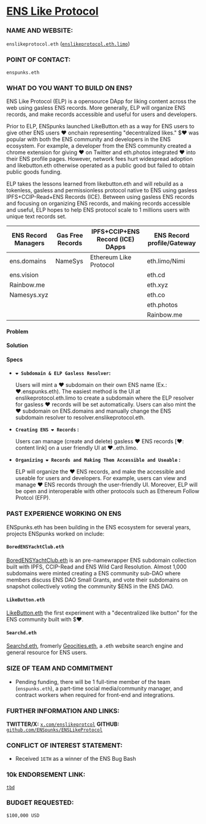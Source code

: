 # [ENS Like Protocol](https://enslikeprotocol.eth.limo)

### NAME AND WEBSITE:

`enslikeprotocol.eth` 
([`enslikeprotocol.eth.limo`](https://enslikeprotocol.eth.limo))

### POINT OF CONTACT:

`enspunks.eth` 

### WHAT DO YOU WANT TO BUILD ON ENS?

ENS Like Protocol (ELP) is a opensource DApp for liking content across the web using gasless ENS records.  More generally, ELP will organize ENS records, and make records accessible and useful for users and developers.

Prior to ELP, ENSpunks launched LikeButton.eth as a way for ENS users to give other ENS users ❤️ onchain representing "decentralized likes." $❤️ was popular with both the ENS community and developers in the ENS ecosystem.  For example, a developer from the ENS community created a chrome extension for giving ❤️ on Twitter and eth.photos integrated ❤️ into their ENS profile pages.  However, network fees hurt widespread adoption and likebutton.eth otherwise operated as a public good but failed to obtain public goods funding. 

ELP takes the lessons learned from likebutton.eth and will rebuild as a tokenless, gasless and permissionless protocol native to ENS using gasless IPFS+CCIP-Read+ENS Records (ICE).  Between using gasless ENS records and focusing on organizing ENS records, and making records accessible and useful, ELP hopes to help ENS protocol scale to 1 millions users with unique text records set. 

| ENS Record Managers      | Gas Free Records | IPFS+CCIP+ENS Record (ICE) DApps      | ENS Record profile/Gateway|
| ----------- | ----------- | ----------- | ----------- |
| ens.domains      | NameSys       | Ethereum Like Protocol      | eth.limo/Nimi      |
| ens.vision   |       |     | eth.cd       |
| Rainbow.me     |        |       | eth.xyz       |
| Namesys.xyz   |         |       | eth.co       |
|      |        |       | eth.photos       |
|   |       |       | Rainbow.me       |

#### Problem



#### Solution 



#### Specs 

- **`❤️ Subdomain & ELP Gasless Resolver`:** 
   
   Users will mint a ❤️ subdomain on their own ENS name (Ex.: ❤️.enspunks.eth).  The easiest method is the UI at enslikeprotocol.eth.limo to create a subdomain where the ELP resolver for gasless ❤️ records will be set automatically.  Users can also mint the ❤️ subdomain on ENS.domains and manually change the ENS subdomain resolver to resolver.enslikeprotocol.eth.  

- **`Creating ENS ❤️ Records` :**  

   Users can manage (create and delete) gasless ❤️ ENS records [❤️: content link]  on a user friendly UI at ❤️.<user>.eth.limo. 

- **`Organizing ❤️ Records and Making Them Accessible and Useable` :**

  ELP will organize the ❤️ ENS records, and make the accessible and useable for users and developers. For example, users can view and manage ❤️ ENS records through the user-friendly UI.  Moreover, ELP will be open and interoperable with other protocols such as Ethereum Follow Protcol (EFP).  

### PAST EXPERIENCE WORKING ON ENS
ENSpunks.eth has been building in the ENS ecosystem for several years, projects ENSpunks worked on include:

#### `BoredENSYachtClub.eth`
[BoredENSYachtClub.eth](https://BoredENSYachtClub.eth.limo) is an pre-namewrapper ENS subdomain collection built with IPFS, CCIP-Read and ENS Wild Card Resolution.  Almost 1,000 subdomains were minted creating a ENS community sub-DAO where members discuss ENS DAO Small Grants, and vote their subdomains on snapshot collectively voting the community $ENS in the ENS DAO. 

#### `LikeButton.eth`
[LikeButton.eth](https://likebutton.eth.limo)  the first experiment with a "decentralized like button" for the ENS community built with $❤️.

#### `Searchd.eth`
[Searchd.eth](https://searchd.eth.limo), fromerly [Geocities.eth](https://geocities.eth.limo), a .eth website search engine and general resource for ENS users.

### SIZE OF TEAM AND COMMITMENT
- Pending funding, there will be 1 full-time member of the team (`enspunks.eth`), a part-time social media/community manager, and contract workers when required for front-end and integrations. 

### FURTHER INFORMATION AND LINKS:

**TWITTER/X:** [`x.com/enslikeprotcol`](https://x.com/enslikeprotocol)
**GITHUB:** [`github.com/ENSpunks/ENSLikeProtocol`](https://github.com/ENSpunks/ENSLikeProtocol)

### CONFLICT OF INTEREST STATEMENT:
- Received `1ETH` as a winner of the ENS Bug Bash
  
### 10k ENDORSEMENT LINK:
[`tbd`](tbd)

### BUDGET REQUESTED:
`$100,000 USD`

